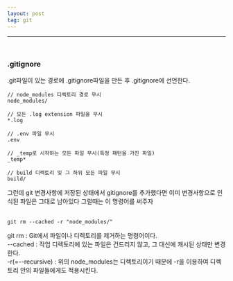 ```yaml
---
layout: post
tag: git
---
```

***
<br>

### .gitignore

.git파일이 있는 경로에 .gitignore파일을 만든 후 .gitignore에 선언한다.

```
// node_modules 디렉토리 경로 무시
node_modules/

// 모든 .log extension 파일을 무시
*.log

// .env 파일 무시
.env

// _temp로 시작하는 모든 파일 무시(특정 패턴을 가진 파일)
_temp*

// build 디렉토리 및 그 하위 모든 파일 무시
build/
```


그런데 git 변경사항에 저장된 상태에서 gitignore를 추가했다면
이미 변경사항으로 인식된 파일은 그대로 남아있다 그럴때는 이 명령어를 써주자
<br><br>
```
git rm --cached -r "node_modules/"  
```

git rm : Git에서 파일이나 디렉토리를 제거하는 명령어이다.
<br>
--cached : 작업 디렉토리에 있는 파일은 건드리지 않고, 그 대신에 캐시된 상태만 변경한다.
<br>
-r(=--recursive) : 위의 node_modules는 디렉토리이기 때문에 -r을 이용하여 디렉토리 안의 파일들에게도 적용시킨다.